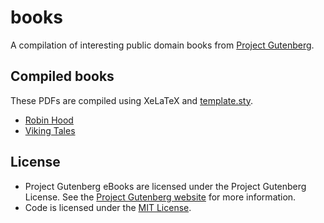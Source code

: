 # books

A compilation of interesting public domain books from [Project Gutenberg](https://www.gutenberg.org/).

## Compiled books

These PDFs are compiled using XeLaTeX and [template.sty](template.sty).

- [Robin Hood](books/robin-hood/robin-hood.pdf)
- [Viking Tales](books/viking-tales/viking-tales.pdf)

## License

- Project Gutenberg eBooks are licensed under the Project Gutenberg License. See the [Project Gutenberg website](https://www.gutenberg.org/) for more information.
- Code is licensed under the [MIT License](https://opensource.org/licenses/MIT).
